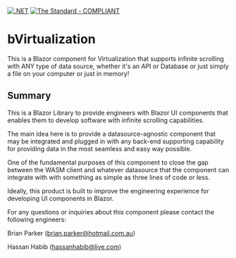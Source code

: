 [![.NET](https://github.com/hassanhabib/bVirtualization/actions/workflows/dotnet.yml/badge.svg)](https://github.com/hassanhabib/bVirtualization/actions/workflows/dotnet.yml)
[![The Standard - COMPLIANT](https://img.shields.io/badge/The_Standard-COMPLIANT-2ea44f)](https://github.com/hassanhabib/The-Standard)

# bVirtualization
This is a Blazor component for Virtualization that supports infinite scrolling with ANY type of data source, whether it's an API or Database or just simply a file on your computer or just in memory!


## Summary
This is a Blazor Library to provide engineers with Blazor UI components that enables them to develop software with infinite scrolling capabilities.

The main idea here is to provide a datasource-agnostic component that may be integrated and plugged in with any back-end supporting capability for providing data in the most seamless and easy way possible.

One of the fundamental purposes of this component to close the gap between the WASM client and whatever datasource that the component can integrate with with something as simple as three lines of code or less.

Ideally, this product is built to improve the engineering experience for developing UI components in Blazor.



For any questions or inquiries about this component please contact the following engineers:

Brian Parker (brian.parker@hotmail.com.au)

Hassan Habib (hassanhabib@live.com)
